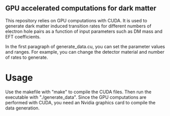 ## GPU accelerated computations for dark matter

This repository relies on GPU computations with CUDA. It is used to
generate dark matter induced transition rates for different numbers of electron hole pairs
as a function of input parameters such as DM mass and EFT coefficients.

In the first paragraph of generate_data.cu, you can set the parameter values and ranges.
For example, you can change the detector material and number of rates to generate.

# Usage
Use the makefile with "make" to compile the CUDA files. Then run the executable
with "./generate_data". Since the GPU computations are performed with CUDA,
you need an Nvidia graphics card to compile the data generation.
